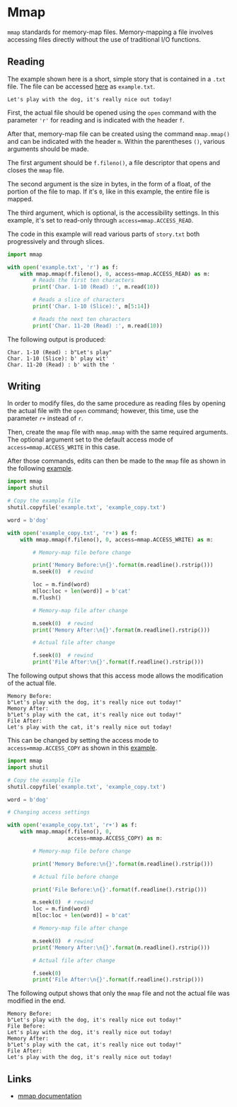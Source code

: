 # Mmap

`mmap` standards for memory-map files. Memory-mapping a file involves
accessing files directly without the use of traditional I/O functions.

## Reading

The example shown here is a short, simple story that is contained in a
`.txt` file. The file can be accessed
[here](https://github.com/cybertraining-dsc/reu2022/blob/main/project/examples/mmap_instructions/example.txt)
as `example.txt`.

```
Let's play with the dog, it's really nice out today!
```

First, the actual file should be opened using the `open` command with
the parameter `'r'` for reading and is indicated with the header `f`.

After that, memory-map file can be created using the command `mmap.mmap()` 
and can be indicated with the header `m`. Within the parentheses `()`, 
various arguments should be made.

The first argument should be `f.fileno()`, a file descriptor that opens and 
closes the `mmap` file.

The second argument is the size in bytes, in the form of a float, of
the portion of the file to map. If it's `0`, like in this example, the
entire file is mapped.

The third argument, which is optional, is the accessibility
settings. In this example, it's set to read-only through
`access=mmap.ACCESS_READ`.

The code in this example will read various parts of `story.txt` both
progressively and through slices.

```python
import mmap

with open('example.txt', 'r') as f:
    with mmap.mmap(f.fileno(), 0, access=mmap.ACCESS_READ) as m:
        # Reads the first ten characters
        print('Char. 1-10 (Read) :', m.read(10))

        # Reads a slice of characters
        print('Char. 1-10 (Slice):', m[5:14])

        # Reads the next ten characters
        print('Char. 11-20 (Read) :', m.read(10))
```

The following output is produced:

```
Char. 1-10 (Read) : b"Let's play"
Char. 1-10 (Slice): b' play wit'
Char. 11-20 (Read) : b' with the '
```

## Writing

In order to modify files, do the same procedure as reading files by
opening the actual file with the `open` command; however, this time,
use the parameter `r+` instead of `r`.

Then, create the `mmap` file with `mmap.mmap` with the same required
arguments. The optional argument set to the default access mode of
`access=mmap.ACCESS_WRITE` in this case.

After those commands, edits can then be made to the `mmap` file as shown in the 
following [example](https://github.com/cybertraining-dsc/reu2022/blob/main/project/examples/mmap_instructions/mmap_write_slice.py).

```python
import mmap
import shutil

# Copy the example file
shutil.copyfile('example.txt', 'example_copy.txt')

word = b'dog'

with open('example_copy.txt', 'r+') as f:
    with mmap.mmap(f.fileno(), 0, access=mmap.ACCESS_WRITE) as m:

        # Memory-map file before change

        print('Memory Before:\n{}'.format(m.readline().rstrip()))
        m.seek(0)  # rewind

        loc = m.find(word)
        m[loc:loc + len(word)] = b'cat'
        m.flush()

        # Memory-map file after change

        m.seek(0)  # rewind
        print('Memory After:\n{}'.format(m.readline().rstrip()))

        # Actual file after change

        f.seek(0)  # rewind
        print('File After:\n{}'.format(f.readline().rstrip()))
```

The following output shows that this access mode allows the modification of the
actual file.

```
Memory Before:
b"Let's play with the dog, it's really nice out today!"
Memory After:
b"Let's play with the cat, it's really nice out today!"
File After:
Let's play with the cat, it's really nice out today!
```

This can be changed by setting the access mode to `access=mmap.ACCESS_COPY` as 
shown in this [example](https://github.com/cybertraining-dsc/reu2022/blob/main/project/examples/mmap_instructions/mmap_write_copy.py).

```python
import mmap
import shutil

# Copy the example file
shutil.copyfile('example.txt', 'example_copy.txt')

word = b'dog'

# Changing access settings

with open('example_copy.txt', 'r+') as f:
    with mmap.mmap(f.fileno(), 0,
                   access=mmap.ACCESS_COPY) as m:

        # Memory-map file before change

        print('Memory Before:\n{}'.format(m.readline().rstrip()))

        # Actual file before change

        print('File Before:\n{}'.format(f.readline().rstrip()))

        m.seek(0)  # rewind
        loc = m.find(word)
        m[loc:loc + len(word)] = b'cat'

        # Memory-map file after change

        m.seek(0)  # rewind
        print('Memory After:\n{}'.format(m.readline().rstrip()))

        # Actual file after change

        f.seek(0)
        print('File After:\n{}'.format(f.readline().rstrip()))
```

The following output shows that only the `mmap` file and not the
actual file was modified in the end.

```
Memory Before:
b"Let's play with the dog, it's really nice out today!"
File Before:
Let's play with the dog, it's really nice out today!
Memory After:
b"Let's play with the cat, it's really nice out today!"
File After:
Let's play with the dog, it's really nice out today!
```

## Links

* [mmap documentation](https://pymotw.com/3/mmap/index.html>)